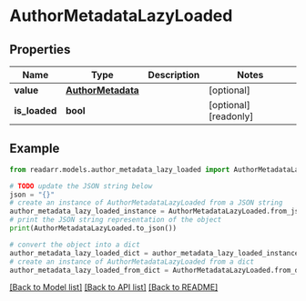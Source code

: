 # AuthorMetadataLazyLoaded


## Properties

Name | Type | Description | Notes
------------ | ------------- | ------------- | -------------
**value** | [**AuthorMetadata**](AuthorMetadata.md) |  | [optional] 
**is_loaded** | **bool** |  | [optional] [readonly] 

## Example

```python
from readarr.models.author_metadata_lazy_loaded import AuthorMetadataLazyLoaded

# TODO update the JSON string below
json = "{}"
# create an instance of AuthorMetadataLazyLoaded from a JSON string
author_metadata_lazy_loaded_instance = AuthorMetadataLazyLoaded.from_json(json)
# print the JSON string representation of the object
print(AuthorMetadataLazyLoaded.to_json())

# convert the object into a dict
author_metadata_lazy_loaded_dict = author_metadata_lazy_loaded_instance.to_dict()
# create an instance of AuthorMetadataLazyLoaded from a dict
author_metadata_lazy_loaded_from_dict = AuthorMetadataLazyLoaded.from_dict(author_metadata_lazy_loaded_dict)
```
[[Back to Model list]](../README.md#documentation-for-models) [[Back to API list]](../README.md#documentation-for-api-endpoints) [[Back to README]](../README.md)


